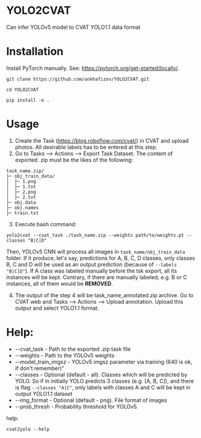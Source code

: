 # YOLO2CVAT
Can infer YOLOv5 model to CVAT YOLO1.1 data format

# Installation

Install PyTorch manually. See: https://pytorch.org/get-started/locally/.

`git clone https://github.com/ankhafizov/YOLO2CVAT.git`

`cd YOLO2CVAT`

`pip install -e .` 

# Usage

1. Create the Task (https://blog.roboflow.com/cvat/) in CVAT and upload photos. All desirable labels has to be entered at this step.
2. Go to Tasks --> Actions --> Export Task Dataset. The content of exported .zip must be the likes of the following:

```
task_name.zip/
├─ obj_train_data/
│  ├─ 1.png
│  ├─ 1.txt
│  ├─ 2.png
│  ├─ 2.txt
├─ obj.data
├─ obj.names
├─ train.txt
```
3. Execute bash command:

```
yolo2cvat --cvat_task ./task_name.zip --weights path/to/weights.pt --classes "B|C|D"
```

Then, YOLOv5 CNN will process all images in `task_name/obj_train_data` folder. If it produce, let's say, predictions for A, B, C, D classes, only classes B, C and D will be used as an output prediction (because of `--labels "B|C|D"`). If A class was labeled manually before the tsk export, all its instances will be kept. Contrary, if there are manually labeled, e.g. B or C instances, all of them would be __REMOVED__.

4. The output of the step 4 will be task_name_annotated.zip archive. Go to CVAT web and Tasks --> Actions --> Upload annotation. Upload this output and select YOLO1.1 format.

# Help:

- --cvat_task - Path to the exported .zip task file
- --weights - Path to the YOLOv5 weights
- --model_train_imgsz - YOLOv5 imgsz parameter via training (640 is ok, if don't remember)"
- --classes - Optional (default - all). Classes which will be predicted by YOLO. So if in initially YOLO predicts 3 classes (e.g. [A, B, C]), and there is flag ```--classes "A|C"```, only labels with classes A and C will be kept in output YOLO1.1 dataset
- --img_format - Optional (default - png). File format of images
- --prob_thresh - Probability threshold for YOLOv5.

help:

```
cvat2yolo --help
```
